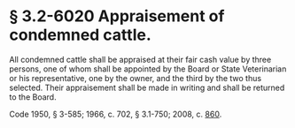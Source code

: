 # § 3.2-6020 Appraisement of condemned cattle.

<p>All condemned cattle shall be appraised at their fair cash value by three persons, one of whom shall be appointed by the Board or State Veterinarian or his representative, one by the owner, and the third by the two thus selected. Their appraisement shall be made in writing and shall be returned to the Board.</p><p>Code 1950, § 3-585; 1966, c. 702, § 3.1-750; 2008, c. <a href='http://lis.virginia.gov/cgi-bin/legp604.exe?081+ful+CHAP0860'>860</a>.</p>